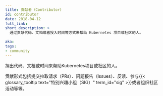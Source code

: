 ```yaml
---
title: 贡献者（Contributor）
id: contributor
date: 2018-04-12
full_link: 
short_description: >
  通过贡献代码、文档或者投入时间等方式来帮助 Kubernetes 项目或社区的人。

aka: 
tags:
- community
---
```


<!--
title: Contributor
id: contributor
date: 2018-04-12
full_link: 
short_description: >
  Someone who donates code, documentation, or their time to help the Kubernetes project or community.

aka: 
tags:
- community
-->

<!--
 Someone who donates code, documentation, or their time to help the Kubernetes project or community.
-->

捐出代码、文档或时间来帮助Kubernetes项目或社区的人。

<!--more--> 
<!--
Contributions include pull requests (PRs), issues, feedback, {{< glossary_tooltip text="special interest groups (SIG)" term_id="sig" >}} participation, or organizing community events.
-->

贡献形式包括提交拉取请求（PRs）、问题报告（Issues）、反馈、参与{{< glossary_tooltip text="特别兴趣小组（SIG）" term_id="sig" >}}或者组织社区活动等等。

